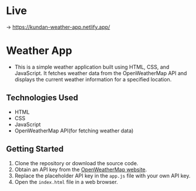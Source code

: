 # Live
-> https://kundan-weather-app.netlify.app/

# Weather App

- This is a simple weather application built using HTML, CSS, and JavaScript. It fetches weather data from the OpenWeatherMap API and displays the current weather information for a specified location.

## Technologies Used

- HTML
- CSS
- JavaScript
- OpenWeatherMap API(for fetching weather data)

## Getting Started

1. Clone the repository or download the source code.
2. Obtain an API key from the [OpenWeatherMap website](https://openweathermap.org/api).
3. Replace the placeholder API key in the `app.js` file with your own API key.
4. Open the `index.html` file in a web browser.
